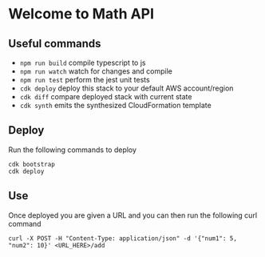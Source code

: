 # Welcome to Math API

## Useful commands

* `npm run build`   compile typescript to js
* `npm run watch`   watch for changes and compile
* `npm run test`    perform the jest unit tests
* `cdk deploy`      deploy this stack to your default AWS account/region
* `cdk diff`        compare deployed stack with current state
* `cdk synth`       emits the synthesized CloudFormation template

## Deploy

Run the following commands to deploy

```
cdk bootstrap
cdk deploy
```

## Use

Once deployed you are given a URL and you can then run the following curl command

```
curl -X POST -H "Content-Type: application/json" -d '{"num1": 5, "num2": 10}' <URL_HERE>/add
```
